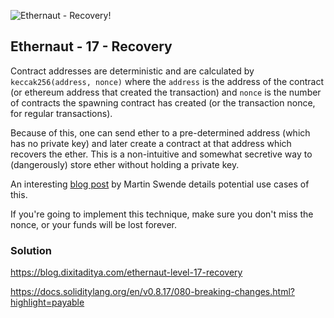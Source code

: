 ![Ethernaut - Recovery!](https://ethernaut.openzeppelin.com/imgs/BigLevel17.svg)

## Ethernaut - 17 - Recovery

Contract addresses are deterministic and are calculated by ```keccak256(address, nonce)``` where the ```address``` is the address of the contract (or ethereum address that created the transaction) and ```nonce``` is the number of contracts the spawning contract has created (or the transaction nonce, for regular transactions).

Because of this, one can send ether to a pre-determined address (which has no private key) and later create a contract at that address which recovers the ether. This is a non-intuitive and somewhat secretive way to (dangerously) store ether without holding a private key.

An interesting [blog post](https://swende.se/blog/Ethereum_quirks_and_vulns.html) by Martin Swende   details potential use cases of this.

If you're going to implement this technique, make sure you don't miss the nonce, or your funds will be lost forever.

### Solution

https://blog.dixitaditya.com/ethernaut-level-17-recovery

https://docs.soliditylang.org/en/v0.8.17/080-breaking-changes.html?highlight=payable

